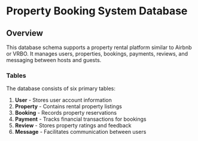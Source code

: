 # Property Booking System Database

## Overview
This database schema supports a property rental platform similar to Airbnb or VRBO. It manages users, properties, bookings, payments, reviews, and messaging between hosts and guests.

### Tables
The database consists of six primary tables:

1. **User** - Stores user account information
2. **Property** - Contains rental property listings
3. **Booking** - Records property reservations
4. **Payment** - Tracks financial transactions for bookings
5. **Review** - Stores property ratings and feedback
6. **Message** - Facilitates communication between users
